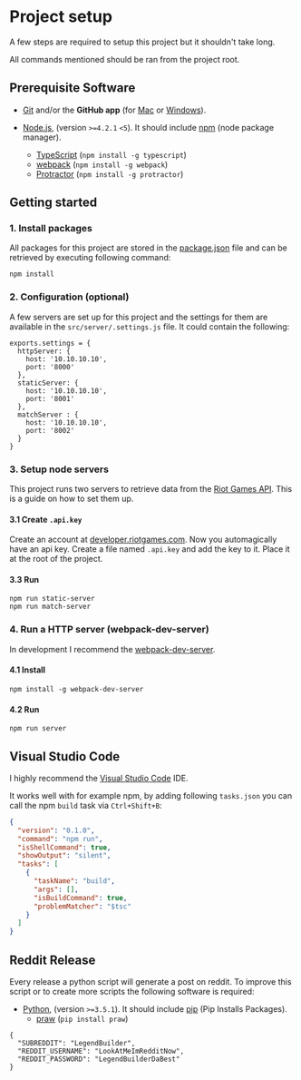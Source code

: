 # Project setup

A few steps are required to setup this project but it shouldn't take long.

All commands mentioned should be ran from the project root.

## Prerequisite Software

* [Git](http://git-scm.com) and/or the **GitHub app** (for [Mac](http://mac.github.com) or
  [Windows](http://windows.github.com)).

* [Node.js](http://nodejs.org), (version `>=4.2.1` `<5`). It should include [npm](https://www.npmjs.com/) (node package manager). 
  * [TypeScript](https://www.npmjs.com/package/typescript) (`npm install -g typescript`)
  * [webpack](https://github.com/webpack/webpack) (`npm install -g webpack`)
  * [Protractor](https://github.com/angular/protractor) (`npm install -g protractor`)

## Getting started

### 1. Install packages
All packages for this project are stored in the [package.json](https://github.com/SteveVanOpstal/LegendBuilder/blob/master/package.json) file 
and can be retrieved by executing following command:
```
npm install
```

### 2. Configuration (optional)
A few servers are set up for this project and the settings for them are available in the `src/server/.settings.js` file.
It could contain the following:
```
exports.settings = {
  httpServer: {
    host: '10.10.10.10',
    port: '8000'
  },
  staticServer: {
    host: '10.10.10.10',
    port: '8001'
  },
  matchServer : {
    host: '10.10.10.10',
    port: '8002'
  }
}
```

### 3. Setup node servers
This project runs two servers to retrieve data from the [Riot Games API](https://developer.riotgames.com/).
This is a guide on how to set them up.

#### 3.1 Create `.api.key`
Create an account at [developer.riotgames.com](https://developer.riotgames.com/). Now you automagically have an api key.
Create a file named `.api.key` and add the key to it. Place it at the root of the project.

#### 3.3 Run
```
npm run static-server
npm run match-server
```

### 4. Run a HTTP server (webpack-dev-server)
In development I recommend the [webpack-dev-server](https://github.com/webpack/webpack-dev-server).

#### 4.1 Install
```
npm install -g webpack-dev-server
```

#### 4.2 Run
```
npm run server
```

## Visual Studio Code
I highly recommend the [Visual Studio Code](https://code.visualstudio.com/) IDE. 

It works well with for example npm, by adding following `tasks.json` you can call the npm `build` task via `Ctrl+Shift+B`:

```JSON
{
  "version": "0.1.0",
  "command": "npm run",
  "isShellCommand": true,
  "showOutput": "silent",
  "tasks": [
    {
      "taskName": "build",
      "args": [],
      "isBuildCommand": true,
      "problemMatcher": "$tsc"
    }
  ]
}
```

## Reddit Release
Every release a python script will generate a post on reddit. To improve this script or to create more scripts the following software is required:

* [Python](https://www.python.org/downloads/), (version `>=3.5.1`). It should include [pip](https://pypi.python.org/pypi/pip) (Pip Installs Packages). 
  * [praw](https://praw.readthedocs.org) (`pip install praw`)


```
{
  "SUBREDDIT": "LegendBuilder",
  "REDDIT_USERNAME": "LookAtMeImRedditNow",
  "REDDIT_PASSWORD": "LegendBuilderDaBest"
}
```